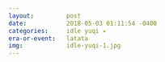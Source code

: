 ```yaml
---
layout:         post
date:           2018-05-03 01:11:54 -0400
categories:     idle yuqi ⭑
era-or-event:   latata
img:            idle-yuqi-1.jpg
---
```

